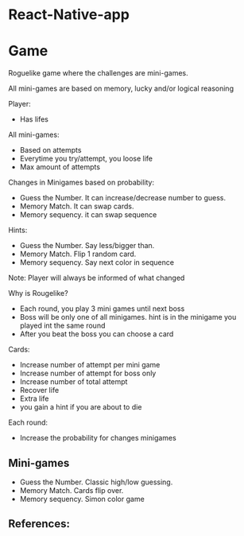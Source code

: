 # React-Native-app

# Game

Roguelike game where the challenges are mini-games.

All mini-games are based on memory, lucky and/or logical reasoning

Player:
- Has lifes

All mini-games:
- Based on attempts
- Everytime you try/attempt, you loose life
- Max amount of attempts

Changes in Minigames based on probability:
- Guess the Number. It can increase/decrease number to guess.
- Memory Match. It can swap cards.
- Memory sequency. it can swap sequence

Hints:
- Guess the Number. Say less/bigger than.
- Memory Match. Flip 1 random card.
- Memory sequency. Say next color in sequence

Note: Player will always be informed of what changed

Why is Rougelike?
- Each round, you play 3 mini games until next boss
- Boss will be only one of all minigames. hint is in the minigame you played int the same round
- After you beat the boss you can choose a card

Cards:
- Increase number of attempt per mini game
- Increase number of attempt for boss only
- Increase number of total attempt
- Recover life
- Extra life
- you gain a hint if you are about to die

Each round:
- Increase the probability for changes minigames

## Mini-games

- Guess the Number. Classic high/low guessing.
- Memory Match. Cards flip over.
- Memory sequency. Simon color game

## References: